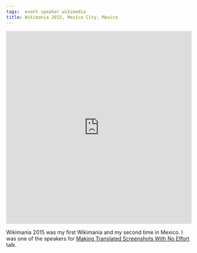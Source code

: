```yaml
---
tags:  event speaker wikimedia
title: Wikimania 2015, Mexico City, Mexico
---
```

<iframe src="https://www.facebook.com/plugins/post.php?href=https%3A%2F%2Fwww.facebook.com%2Fmedia%2Fset%2F%3Fset%3Da.10153736544092290.1073741835.735252289%26type%3D3&width=500" width="500" height="518" style="border:none;overflow:hidden" scrolling="no" frameborder="0" allowTransparency="true"></iframe>

Wikimania 2015 was my first Wikimania and my second time in Mexico. I was one of the speakers for [Making Translated Screenshots With No Effort](https://wikimania2015.wikimedia.org/wiki/Submissions/Making_Translated_Screenshots_With_No_Effort) talk.
